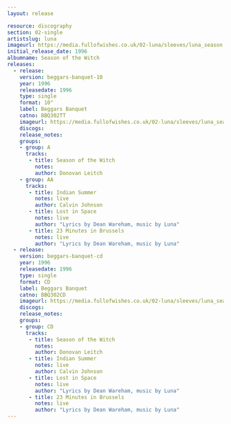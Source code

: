 ```yaml
---
layout: release

resource: discography
section: 02-single
artistslug: luna
imageurl: https://media.fullofwishes.co.uk/02-luna/sleeves/luna_season.jpg
initial_release_date: 1996
albumname: Season of the Witch
releases:
  - release:
    version: beggars-banquet-10
    year: 1996
    releasedate: 1996
    type: single
    format: 10"
    label: Beggars Banquet
    catno: BBQ302TT
    imageurl: https://media.fullofwishes.co.uk/02-luna/sleeves/luna_season.jpg
    discogs:
    release_notes:
    groups:
    - group: A
      tracks:
       - title: Season of the Witch
         notes:
         author: Donovan Leitch
    - group: AA
      tracks:
       - title: Indian Summer
         notes: live
         author: Calvin Johnson
       - title: Lost in Space
         notes: live
         author: "Lyrics by Dean Wareham, music by Luna"
       - title: 23 Minutes in Brussels
         notes: live
         author: "Lyrics by Dean Wareham, music by Luna"
  - release:
    version: beggars-banquet-cd
    year: 1996
    releasedate: 1996
    type: single
    format: CD
    label: Beggars Banquet
    catno: BBQ302CD
    imageurl: https://media.fullofwishes.co.uk/02-luna/sleeves/luna_season.jpg
    discogs:
    release_notes:
    groups:
    - group: CD
      tracks:
       - title: Season of the Witch
         notes:
         author: Donovan Leitch
       - title: Indian Summer
         notes: live
         author: Calvin Johnson
       - title: Lost in Space
         notes: live
         author: "Lyrics by Dean Wareham, music by Luna"
       - title: 23 Minutes in Brussels
         notes: live
         author: "Lyrics by Dean Wareham, music by Luna"
---
```

